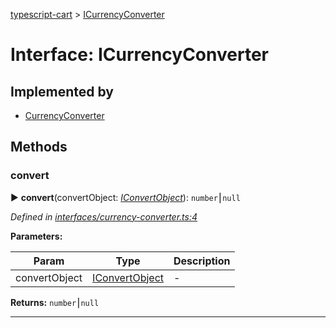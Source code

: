[typescript-cart](../README.md) > [ICurrencyConverter](../interfaces/icurrencyconverter.md)



# Interface: ICurrencyConverter

## Implemented by

* [CurrencyConverter](../classes/currencyconverter.md)


## Methods
<a id="convert"></a>

###  convert

► **convert**(convertObject: *[IConvertObject](iconvertobject.md)*): `number`⎮`null`



*Defined in [interfaces/currency-converter.ts:4](https://github.com/FlareMind/typescript-cart/blob/a202c9e/src/interfaces/currency-converter.ts#L4)*



**Parameters:**

| Param | Type | Description |
| ------ | ------ | ------ |
| convertObject | [IConvertObject](iconvertobject.md)   |  - |





**Returns:** `number`⎮`null`





___


